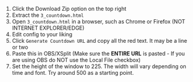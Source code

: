 1. Click the Download Zip option on the top right
2. Extract the `3_countdown.html`
3. Open `3_countdown.html` in a browser, such as Chrome or Firefox (NOT INTERNET EXPLORER/EDGE)
4. Edit config to your liking
5. Click `Generate Countdown URL` and copy all the red text. It may be a line or two
6. Paste this in OBS/XSplit (Make sure the **ENTIRE URL** is pasted - If you are using OBS do NOT use the Local File checkbox)
7. Set the height of the window to 225. The width will vary depending on time and font. Try around 500 as a starting point.